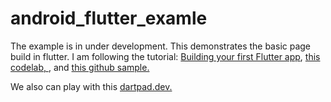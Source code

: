 # android_flutter_examle
The example is in under development.
This demonstrates the basic page build in flutter.
I am following the tutorial: [ Building your first Flutter app](https://youtu.be/Z6KZ3cTGBWw), [this codelab, ](https://codelabs.developers.google.com/codelabs/flutter-codelab-first#0), and [this github sample.](https://github.com/flutter/codelabs/tree/main/namer/step_08)

We also can play with this [dartpad.dev.](https://dartpad.dev/?id=e7076b40fb17a0fa899f9f7a154a02e8)